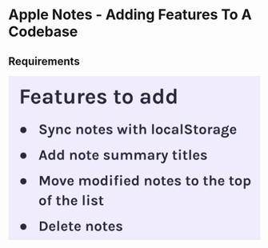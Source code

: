 # Apple Notes - Adding Features To A Codebase

## Requirements
![Screenshot](./public/features.png)
